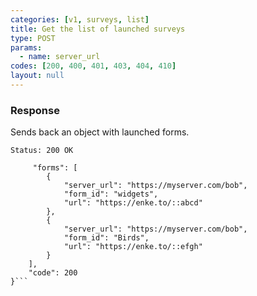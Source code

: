 ```yaml
---
categories: [v1, surveys, list]
title: Get the list of launched surveys
type: POST
params: 
  - name: server_url
codes: [200, 400, 401, 403, 404, 410]
layout: null
---
```


### Response

Sends back an object with launched forms.

```Status: 200 OK```
```{
     "forms": [
        {
            "server_url": "https://myserver.com/bob",
            "form_id": "widgets",
            "url": "https://enke.to/::abcd"
        },
        {
            "server_url": "https://myserver.com/bob",
            "form_id": "Birds",
            "url": "https://enke.to/::efgh"
        }
    ],
    "code": 200
}```

